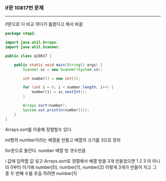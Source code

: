 ### if문 10817번 문제 

----

if문으로 다 비교 하다가 틀렸다고 해서 바꿈

```java
package step2;

import java.util.Arrays;
import java.util.Scanner;

public class q10817 {

	public static void main(String[] args) {
		Scanner sc = new Scanner(System.in);

		int number[] = new int[3];

		for (int i = 0; i < number.length; i++) {
			number[i] = sc.nextInt();
		}

		Arrays.sort(number);
		System.out.println(number[1]);
	}
}
```

Arrays.sort를 이용해 정렬할수 있다. 

int형의 number이라는 배열을 만들고 배열의 크기를 3으로 정의

for문으로 돌린다. number 배열 방 갯수만큼 

i 값에 입력할 값 넣고 Arrays.sort로 정렬해서 배열 방을 3개 만들었으면 1 2 3 이 아니라 0부터 이기에 number[0], number[1], number[2] 이렇게 3개가 만들어 지고 그 중 두 번째 수를 추출 하려면 number[1]